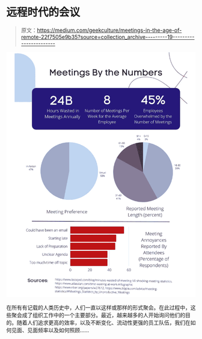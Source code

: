 # 远程时代的会议

> 原文：<https://medium.com/geekculture/meetings-in-the-age-of-remote-22f7505e9b35?source=collection_archive---------19----------------------->

![](img/cc951bcac6415aecfe435b1d5d277a48.png)

在所有有记载的人类历史中，人们一直以这样或那样的形式聚会。在此过程中，这些聚会成了组织工作中的一个主要部分。最近，越来越多的人开始询问他们的目的。随着人们追求更高的效率，以及不断变化、流动性更强的员工队伍，我们在如何见面、见面频率以及如何照顾……